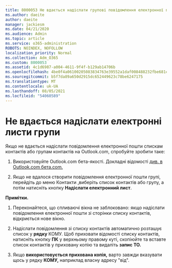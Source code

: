 ```yaml
---
title: 8000053 Не вдається надіслати групові повідомлення електронної пошти
ms.author: daeite
author: daeite
manager: jackiesm
ms.date: 04/21/2020
ms.audience: Admin
ms.topic: article
ms.service: o365-administration
ROBOTS: NOINDEX, NOFOLLOW
localization_priority: Normal
ms.collection: Adm_O365
ms.custom: 8000053
ms.assetid: 4c1d6987-a004-4611-9f4f-b129ab14706b
ms.openlocfilehash: 4be0f4a06100205083834763e39552a1daf008488232fbe681c3ab71e549f764
ms.sourcegitcommit: b5f7da89a650d2915dc652449623c78be6247175
ms.translationtype: MT
ms.contentlocale: uk-UA
ms.lasthandoff: 08/05/2021
ms.locfileid: "54060589"
---
```

# <a name="unable-to-send-group-emails"></a>Не вдається надіслати електронні листи групи

Якщо не вдається надіслати повідомлення електронної пошти спискам контактів або групам контактів на Outlook.com, спробуйте зробити таке:
  
1. Використовуйте Outlook.com бета-якості. Докладні відомості [див. в Outlook.com бета.com.](https://support.office.com/article/e2261c7f-d413-4084-8f22-21282f42d8cf)
    
2. Якщо не вдалося створити повідомлення електронної пошти групі, перейдіть до меню Контакти [,](https://outlook.live.com/people/)виберіть список контактів або групу, а потім натисніть кнопку **Надіслати електронний лист**.
    
 **Примітки.**
  
1. Переконайтеся, що спливаючі вікна не заблоковано: якщо надіслати повідомлення електронної пошти зі сторінки списку контактів, відкриється нове вікно.
    
2. Надіслати повідомлення зі списку контактів автоматично розташує список у **рядку** КОМУ. Щоб приховати відомості списку контактів, натисніть кнопку **ПК** у верхньому правому куті, скопіюйте та вставте список контактів у приховану копію та видаліть **запис TO.**  
    
3. Якщо **використовується прихована копія,** варто завжди вказувати щось у рядку **КОМУ,** наприклад власну адресу "від". 
    

